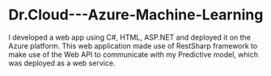 # Dr.Cloud---Azure-Machine-Learning

I developed a web app using C#, HTML, ASP.NET and deployed it on the Azure platform. This web application made use of RestSharp framework to make use of the Web API to communicate with my Predictive model, which was deployed as a web service.
